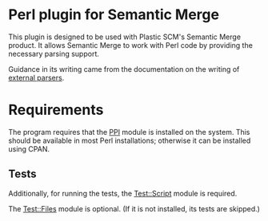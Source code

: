 # Perl plugin for Semantic Merge

This plugin is designed to be used with Plastic SCM's Semantic Merge product.
It allows Semantic Merge to work with Perl code by providing the necessary
parsing support.

Guidance in its writing came from the documentation on the writing of [external parsers](https://users.semanticmerge.com/documentation/external-parsers/external-parsers-guide.shtml).

Requirements
============

The program requires that the [PPI](http://search.cpan.org/~mithaldu/PPI-1.236/lib/PPI.pm)
module is installed on the system.  This should be available in most Perl installations; otherwise it can be installed using CPAN.

Tests
-----

Additionally, for running the tests, the [Test::Script](http://search.cpan.org/dist/Test-Script/lib/Test/Script.pm) module is required.

The [Test::Files](http://search.cpan.org/perldoc/Test::Files) module is optional.  (If it is not installed, its tests are skipped.)
